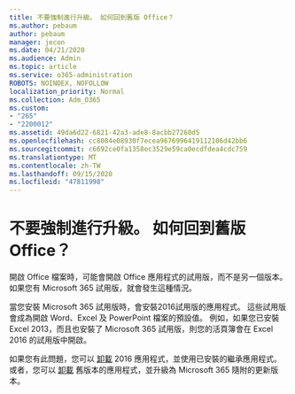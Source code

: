 ```yaml
---
title: 不要強制進行升級。 如何回到舊版 Office？
ms.author: pebaum
author: pebaum
manager: jecon
ms.date: 04/21/2020
ms.audience: Admin
ms.topic: article
ms.service: o365-administration
ROBOTS: NOINDEX, NOFOLLOW
localization_priority: Normal
ms.collection: Adm_O365
ms.custom:
- "265"
- "2200012"
ms.assetid: 49da6d22-6821-42a3-ade8-8acbb27260d5
ms.openlocfilehash: cc8084e08930f7ecea9676996419112106d42bb6
ms.sourcegitcommit: c6692ce0fa1358ec3529e59ca0ecdfdea4cdc759
ms.translationtype: MT
ms.contentlocale: zh-TW
ms.lasthandoff: 09/15/2020
ms.locfileid: "47811998"
---
```

# <a name="dont-force-me-to-upgrade-how-do-i-go-back-to-the-previous-office-version"></a>不要強制進行升級。 如何回到舊版 Office？

開啟 Office 檔案時，可能會開啟 Office 應用程式的試用版，而不是另一個版本。 如果您有 Microsoft 365 試用版，就會發生這種情況。
  
當您安裝 Microsoft 365 試用版時，會安裝2016試用版的應用程式。 這些試用版會成為開啟 Word、Excel 及 PowerPoint 檔案的預設值。 例如，如果您已安裝 Excel 2013，而且也安裝了 Microsoft 365 試用版，則您的活頁簿會在 Excel 2016 的試用版中開啟。
  
如果您有此問題，您可以 [卸載](https://support.office.com/article/9dd49b83-264a-477a-8fcc-2fdf5dbf61d8.aspx) 2016 應用程式，並使用已安裝的繼承應用程式。 或者，您可以 [卸載](https://support.office.com/article/9dd49b83-264a-477a-8fcc-2fdf5dbf61d8.aspx) 舊版本的應用程式，並升級為 Microsoft 365 隨附的更新版本。
